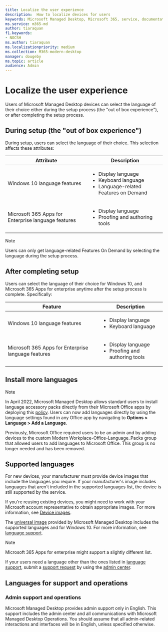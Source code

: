```yaml
---
title: Localize the user experience
description:  How to localize devices for users
keywords: Microsoft Managed Desktop, Microsoft 365, service, documentation
ms.service: m365-md
author: tiaraquan
f1.keywords:
- NOCSH
ms.author: tiaraquan
ms.localizationpriority: medium
ms.collection: M365-modern-desktop
manager: dougeby
ms.topic: article
audience: Admin
---
```


# Localize the user experience

Users of Microsoft Managed Desktop devices can select the language of their choice either during the setup process (the "out of box experience"), or after completing the setup process.

## During setup (the "out of box experience")

During setup, users can select the language of their choice. This selection affects these attributes:

| Attribute | Description |
| ------ | ------ |
| Windows 10 language features | <ul><li>Display language</li><li>Keyboard language</li><li>Language-related Features on Demand</li><ul> |
| Microsoft 365 Apps for Enterprise language features | <ul><li>Display language</li><li>Proofing and authoring tools</li></ul> |

> [!NOTE]
> Users can only get language-related Features On Demand by selecting the language during the setup process.

## After completing setup

Users can select the language of their choice for Windows 10, and Microsoft 365 Apps for enterprise anytime after the setup process is complete. Specifically:

| Feature | Description |
| ------ | ------ |
| Windows 10 language features | <ul><li>Display language</li><li>Keyboard language</li><ul> |
| Microsoft 365 Apps for Enterprise language features | <ul><li>Display language</li><li>Proofing and authoring tools</li></ul> |

## Install more languages

> [!NOTE]
> In April 2022, Microsoft Managed Desktop allows standard users to install language accessory packs directly from their Microsoft Office apps by deploying this [policy](/deployoffice/overview-deploying-languages-microsoft-365-apps#allow-users-who-arent-admins-to-install-additional-languages). Users can now add languages directly by using the language settings found in any Office app by navigating to **Options > Language > Add a Language**.<p>Previously, Microsoft Office required users to be an admin and by adding devices to the custom Modern Workplace-Office-Language_Packs group that allowed users to add languages to Microsoft Office. This group is no longer needed and has been removed.

## Supported languages

For new devices, your manufacturer must provide device images that include the languages you require. If your manufacturer's image includes languages that aren't included in the supported languages list, the device is still supported by the service.

If you're reusing existing devices, you might need to work with your Microsoft account representative to obtain appropriate images. For more information, see [Device images](../prepare/device-images.md).

The [universal image](../prepare/universal-image.md) provided by Microsoft Managed Desktop includes the supported languages and for Windows 10. For more information, see [language support](../prepare/universal-image.md#language-support).

> [!NOTE]
> Microsoft 365 Apps for enterprise might support a slightly different list.

If your users need a language other than the ones listed in [language support](../prepare/universal-image.md#language-support), submit a [support request](../operate/support-request.md) by using the [admin center](../prepare/access-admin-center.md).

## Languages for support and operations

### Admin support and operations

Microsoft Managed Desktop provides admin support only in English. This support includes the admin center and all communications with Microsoft Managed Desktop Operations. You should assume that all admin-related interactions and interfaces will be in English, unless specified otherwise.
